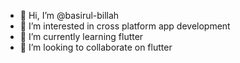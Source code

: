 - 👋 Hi, I’m @basirul-billah
- 👀 I’m interested in cross platform app development
- 🌱 I’m currently learning flutter
- 💞️ I’m looking to collaborate on flutter
